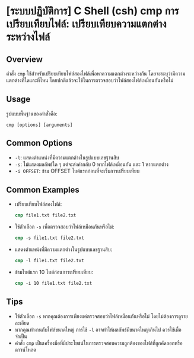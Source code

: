 # [ระบบปฏิบัติการ] C Shell (csh) cmp การเปรียบเทียบไฟล์: เปรียบเทียบความแตกต่างระหว่างไฟล์

## Overview
คำสั่ง `cmp` ใช้สำหรับเปรียบเทียบไฟล์สองไฟล์เพื่อหาความแตกต่างระหว่างกัน โดยจะระบุว่ามีความแตกต่างที่ใดและที่ไหน โดยปกติแล้วจะใช้ในการตรวจสอบว่าไฟล์สองไฟล์เหมือนกันหรือไม่

## Usage
รูปแบบพื้นฐานของคำสั่งคือ:
```
cmp [options] [arguments]
```

## Common Options
- `-l`: แสดงตำแหน่งที่มีความแตกต่างในรูปแบบเลขฐานสิบ
- `-s`: ไม่แสดงผลลัพธ์ใด ๆ แต่จะส่งค่ากลับ 0 หากไฟล์เหมือนกัน และ 1 หากแตกต่าง
- `-i OFFSET`: ข้าม OFFSET ไบต์แรกก่อนที่จะเริ่มการเปรียบเทียบ

## Common Examples
- เปรียบเทียบไฟล์สองไฟล์:
  ```csh
  cmp file1.txt file2.txt
  ```

- ใช้ตัวเลือก `-s` เพื่อตรวจสอบว่าไฟล์เหมือนกันหรือไม่:
  ```csh
  cmp -s file1.txt file2.txt
  ```

- แสดงตำแหน่งที่มีความแตกต่างในรูปแบบเลขฐานสิบ:
  ```csh
  cmp -l file1.txt file2.txt
  ```

- ข้ามไบต์แรก 10 ไบต์ก่อนการเปรียบเทียบ:
  ```csh
  cmp -i 10 file1.txt file2.txt
  ```

## Tips
- ใช้ตัวเลือก `-s` หากคุณต้องการเพียงแค่ตรวจสอบว่าไฟล์เหมือนกันหรือไม่ โดยไม่ต้องการดูรายละเอียด
- หากคุณทำงานกับไฟล์ขนาดใหญ่ การใช้ `-l` อาจทำให้ผลลัพธ์มีขนาดใหญ่เกินไป ควรใช้เมื่อจำเป็น
- คำสั่ง `cmp` เป็นเครื่องมือที่มีประโยชน์ในการตรวจสอบความถูกต้องของไฟล์ที่ถูกคัดลอกหรือดาวน์โหลด